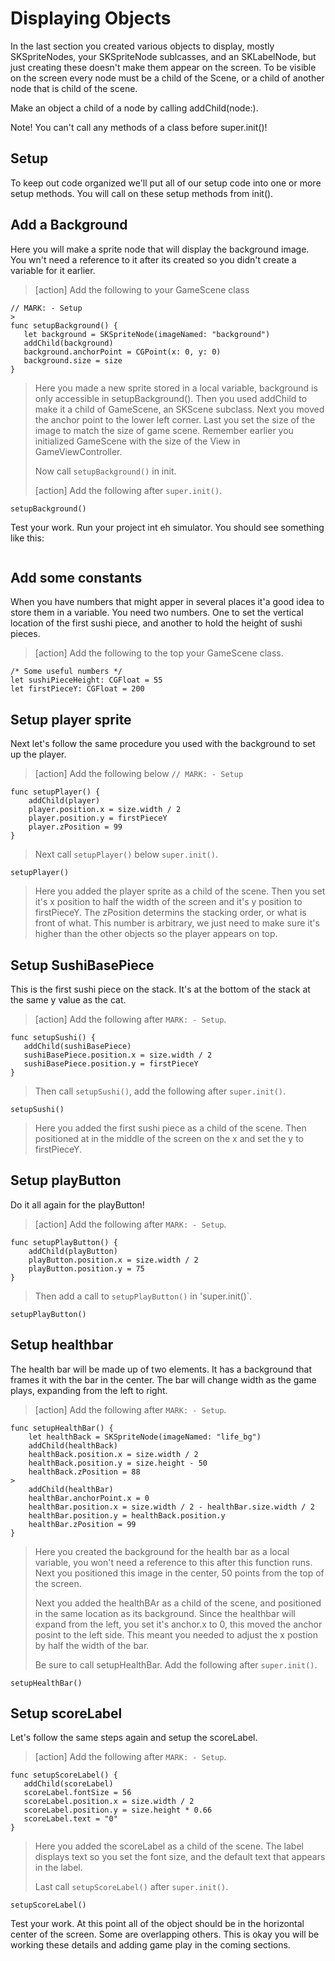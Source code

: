# Displaying Objects 

In the last section you created various objects to display, mostly SKSpriteNodes, your SKSpriteNode sublcasses, and an
SKLabelNode, but just creating these doesn't make them appear on the screen. To be visible on the screen every node must 
be a child of the Scene, or a child of another node that is child of the scene. 

Make an object a child of a node by calling addChild(node:). 

Note! You can't call any methods of a class before super.init()! 

## Setup

To keep out code organized we'll put all of our setup code into one or more setup methods. You will call on these setup 
methods from init().

## Add a Background

Here you will make a sprite node that will display the background image. You wn't need a reference to it after its created 
so you didn't create a variable for it earlier. 

> [action]
> Add the following to your GameScene class
>
```
// MARK: - Setup
>
func setupBackground() {
   let background = SKSpriteNode(imageNamed: "background")
   addChild(background)
   background.anchorPoint = CGPoint(x: 0, y: 0)
   background.size = size
}
```
>
> Here you made a new sprite stored in a local variable, background is only accessible in setupBackground(). Then you
> used addChild to make it a child of GameScene, an SKScene subclass. Next you moved the anchor point to the lower left 
> corner. Last you set the size of the image to match the size of game scene. Remember earlier you initialized GameScene
> with the size of the View in GameViewController. 
> 
> Now call `setupBackground()` in init. 
> 
> [action]
> Add the following after `super.init()`.
>
```
setupBackground()
```
>

Test your work. Run your project int eh simulator. You should see something like this: 

![]()

## Add some constants

When you have numbers that might apper in several places it'a good idea to store them in a variable. You need two numbers. 
One to set the vertical location of the first sushi piece, and another to hold the height of sushi pieces. 

> [action]
> Add the following to the top your GameScene class. 
> 
```
/* Some useful numbers */
let sushiPieceHeight: CGFloat = 55
let firstPieceY: CGFloat = 200
```
> 

## Setup player sprite

Next let's follow the same procedure you used with the background to set up the player. 

> [action]
> Add the following below `// MARK: - Setup`
> 
```
func setupPlayer() {
    addChild(player)
    player.position.x = size.width / 2
    player.position.y = firstPieceY
    player.zPosition = 99
}
```
>
> Next call `setupPlayer()` below `super.init()`.
> 
```
setupPlayer()
```
>
> Here you added the player sprite as a child of the scene. Then you set it's x position to half the width of the screen
> and it's y position to firstPieceY. The zPosition determins the stacking order, or what is front of what. This number 
> is arbitrary, we just need to make sure it's higher than the other objects so the player appears on top. 
> 

## Setup SushiBasePiece

This is the first sushi piece on the stack. It's at the bottom of the stack at the same y value as the cat. 

> [action]
> Add the following after `MARK: - Setup`.
> 
```
func setupSushi() {
   addChild(sushiBasePiece)
   sushiBasePiece.position.x = size.width / 2
   sushiBasePiece.position.y = firstPieceY
}
```
>
> Then call `setupSushi()`, add the following after `super.init()`.
>
```
setupSushi()
```
>
> Here you added the first sushi piece as a child of the scene. Then positioned at in the middle of the screen on the x and 
> set the y to firstPieceY. 
> 

## Setup playButton

Do it all again for the playButton!

> [action]
> Add the following after `MARK: - Setup`. 
> 
```
func setupPlayButton() {
    addChild(playButton)
    playButton.position.x = size.width / 2
    playButton.position.y = 75
}
```
>
> Then add a call to `setupPlayButton()` in 'super.init()`.
> 
```
setupPlayButton()
```
>

## Setup healthbar

The health bar will be made up of two elements. It has a background that frames it with the bar in the center. The bar
will change width as the game plays, expanding from the left to right. 

> [action]
> Add the following after `MARK: - Setup`.
> 
```
func setupHealthBar() {
    let healthBack = SKSpriteNode(imageNamed: "life_bg")
    addChild(healthBack)
    healthBack.position.x = size.width / 2
    healthBack.position.y = size.height - 50
    healthBack.zPosition = 88
>    
    addChild(healthBar)
    healthBar.anchorPoint.x = 0
    healthBar.position.x = size.width / 2 - healthBar.size.width / 2
    healthBar.position.y = healthBack.position.y
    healthBar.zPosition = 99
}
```
>
> Here you created the background for the health bar as a local variable, you won't need a reference to this after this 
> function runs. Next you positioned this image in the center, 50 points from the top of the screen. 
>
> Next you added the healthBAr as a child of the scene, and positioned in the same location as its background. Since the
> healthbar will expand from the left, you set it's anchor.x to 0, this moved the anchor posint to the left side. 
> This meant you needed to adjust the x postion by half the width of the bar. 
>
> Be sure to call setupHealthBar. Add the following after `super.init()`.
> 
```
setupHealthBar()
```
>

## Setup scoreLabel

Let's follow the same steps again and setup the scoreLabel. 

> [action]
> Add the following after `MARK: - Setup`.
> 
``` 
func setupScoreLabel() {
   addChild(scoreLabel)
   scoreLabel.fontSize = 56
   scoreLabel.position.x = size.width / 2
   scoreLabel.position.y = size.height * 0.66
   scoreLabel.text = "0"
}
```
>
> Here you added the scoreLabel as a child of the scene. The label displays text so you set the font size, and the default 
> text that appears in the label. 
> 
> Last call `setupScoreLabel()` after `super.init()`.
> 
```
setupScoreLabel()
```
>

Test your work. At this point all of the object should be in the horizontal center of the screen. Some are overlapping
others. This is okay you will be working these details and adding game play in the coming sections. 

